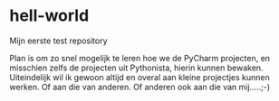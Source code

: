 # hell-world
Mijn eerste test repository

Plan is om zo snel mogelijk te leren hoe we de PyCharm projecten,
en misschien zelfs de projecten uit Pythonista, hierin kunnen bewaken.
Uiteindelijk wil ik gewoon altijd en overal aan kleine projectjes kunnen werken.
Of aan die van anderen.
Of anderen ook aan die van mij.....;-)

